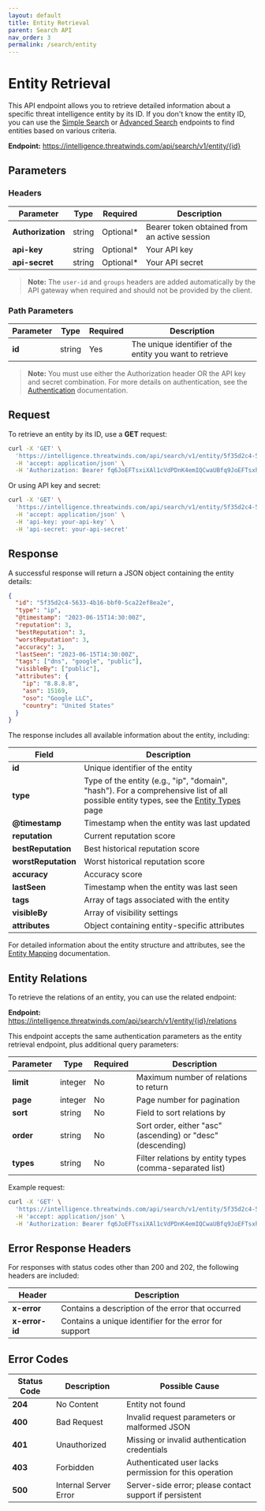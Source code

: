 ```yaml
---
layout: default
title: Entity Retrieval
parent: Search API
nav_order: 3
permalink: /search/entity
---
```


# Entity Retrieval

This API endpoint allows you to retrieve detailed information about a specific threat intelligence entity by its ID. If you don't know the entity ID, you can use the [Simple Search](/search/simple-search) or [Advanced Search](/search/advanced-search) endpoints to find entities based on various criteria.

**Endpoint:** https://intelligence.threatwinds.com/api/search/v1/entity/{id}

## Parameters

### Headers

| Parameter         | Type   | Required  | Description                                  |
|-------------------|--------|-----------|----------------------------------------------|
| **Authorization** | string | Optional* | Bearer token obtained from an active session |
| **api-key**       | string | Optional* | Your API key                                 |
| **api-secret**    | string | Optional* | Your API secret                              |

> **Note:** The `user-id` and `groups` headers are added automatically by the API gateway when required and should not be provided by the client.

### Path Parameters

| Parameter | Type   | Required | Description                                              |
|-----------|--------|----------|----------------------------------------------------------|
| **id**    | string | Yes      | The unique identifier of the entity you want to retrieve |

> **Note:** You must use either the Authorization header OR the API key and secret combination. For more details on authentication, see the [Authentication](/auth) documentation.

## Request

To retrieve an entity by its ID, use a **GET** request:

```bash
curl -X 'GET' \
  'https://intelligence.threatwinds.com/api/search/v1/entity/5f35d2c4-5633-4b16-bbf0-5ca22ef8ea2e' \
  -H 'accept: application/json' \
  -H 'Authorization: Bearer fq6JoEFTsxiXAl1cVdPDnK4emIQCwaUBfq9JoEFTsxhXAl1cVxPDnK4emIQCwaUB'
```

Or using API key and secret:

```bash
curl -X 'GET' \
  'https://intelligence.threatwinds.com/api/search/v1/entity/5f35d2c4-5633-4b16-bbf0-5ca22ef8ea2e' \
  -H 'accept: application/json' \
  -H 'api-key: your-api-key' \
  -H 'api-secret: your-api-secret'
```

## Response

A successful response will return a JSON object containing the entity details:

```json
{
  "id": "5f35d2c4-5633-4b16-bbf0-5ca22ef8ea2e",
  "type": "ip",
  "@timestamp": "2023-06-15T14:30:00Z",
  "reputation": 3,
  "bestReputation": 3,
  "worstReputation": 3,
  "accuracy": 3,
  "lastSeen": "2023-06-15T14:30:00Z",
  "tags": ["dns", "google", "public"],
  "visibleBy": ["public"],
  "attributes": {
    "ip": "8.8.8.8",
    "asn": 15169,
    "oso": "Google LLC",
    "country": "United States"
  }
}
```

The response includes all available information about the entity, including:

| Field               | Description                                                                                                                                                 |
|---------------------|-------------------------------------------------------------------------------------------------------------------------------------------------------------|
| **id**              | Unique identifier of the entity                                                                                                                             |
| **type**            | Type of the entity (e.g., "ip", "domain", "hash"). For a comprehensive list of all possible entity types, see the [Entity Types](/search/entity-types) page |
| **@timestamp**      | Timestamp when the entity was last updated                                                                                                                  |
| **reputation**      | Current reputation score                                                                                                                                    |
| **bestReputation**  | Best historical reputation score                                                                                                                            |
| **worstReputation** | Worst historical reputation score                                                                                                                           |
| **accuracy**        | Accuracy score                                                                                                                                              |
| **lastSeen**        | Timestamp when the entity was last seen                                                                                                                     |
| **tags**            | Array of tags associated with the entity                                                                                                                    |
| **visibleBy**       | Array of visibility settings                                                                                                                                |
| **attributes**      | Object containing entity-specific attributes                                                                                                                |

For detailed information about the entity structure and attributes, see the [Entity Mapping](/search/entity-mapping) documentation.

## Entity Relations

To retrieve the relations of an entity, you can use the related endpoint:

**Endpoint:** https://intelligence.threatwinds.com/api/search/v1/entity/{id}/relations

This endpoint accepts the same authentication parameters as the entity retrieval endpoint, plus additional query parameters:

| Parameter | Type    | Required | Description                                                 |
|-----------|---------|----------|-------------------------------------------------------------|
| **limit** | integer | No       | Maximum number of relations to return                       |
| **page**  | integer | No       | Page number for pagination                                  |
| **sort**  | string  | No       | Field to sort relations by                                  |
| **order** | string  | No       | Sort order, either "asc" (ascending) or "desc" (descending) |
| **types** | string  | No       | Filter relations by entity types (comma-separated list)     |

Example request:

```bash
curl -X 'GET' \
  'https://intelligence.threatwinds.com/api/search/v1/entity/5f35d2c4-5633-4b16-bbf0-5ca22ef8ea2e/relations?limit=10&types=domain,url' \
  -H 'accept: application/json' \
  -H 'Authorization: Bearer fq6JoEFTsxiXAl1cVdPDnK4emIQCwaUBfq9JoEFTsxhXAl1cVxPDnK4emIQCwaUB'
```

## Error Response Headers

For responses with status codes other than 200 and 202, the following headers are included:

| Header        | Description                                                |
|---------------|------------------------------------------------------------|
| **x-error**   | Contains a description of the error that occurred          |
| **x-error-id**| Contains a unique identifier for the error for support     |

## Error Codes

| Status Code | Description           | Possible Cause                                          |
|-------------|-----------------------|---------------------------------------------------------|
| **204**     | No Content            | Entity not found                                        |
| **400**     | Bad Request           | Invalid request parameters or malformed JSON            |
| **401**     | Unauthorized          | Missing or invalid authentication credentials           |
| **403**     | Forbidden             | Authenticated user lacks permission for this operation  |
| **500**     | Internal Server Error | Server-side error; please contact support if persistent |
